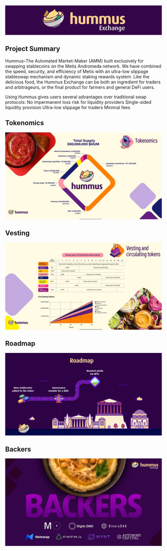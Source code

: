 ![Banner](https://raw.githubusercontent.com/Netswap/launchpad-resources/testnet/v2/0x59af3a5663aea836537f8cdd0d93506aa3ad627a/static/images/banner.png)

## Project Summary

Hummus–The Automated Market-Maker (AMM) built exclusively for swapping stablecoins on the Metis Andromeda network. We have combined the speed, security, and efficiency of Metis with an ultra-low slippage stableswap mechanism and dynamic staking rewards system.
Like the delicious food, the Hummus Exchange can be both an ingredient for traders and arbitrageurs, or the final product for farmers and general DeFi users.

Using Hummus gives users several advantages over traditional swap protocols:
No impermanent loss risk for liquidity providers
Single-sided liquidity provision
Ultra-low slippage for traders
Minimal fees

## Tokenomics

![Tokenomics](https://raw.githubusercontent.com/Netswap/launchpad-resources/testnet/v2/0x59af3a5663aea836537f8cdd0d93506aa3ad627a/static/images/tokenomics.png)

## Vesting

![Vesting](https://raw.githubusercontent.com/Netswap/launchpad-resources/testnet/v2/0x59af3a5663aea836537f8cdd0d93506aa3ad627a/static/images/vesting.png)

## Roadmap

![Roadmap](https://raw.githubusercontent.com/Netswap/launchpad-resources/testnet/v2/0x59af3a5663aea836537f8cdd0d93506aa3ad627a/static/images/roadmap.png)

## Backers

![Backers](https://raw.githubusercontent.com/Netswap/launchpad-resources/testnet/v2/0x59af3a5663aea836537f8cdd0d93506aa3ad627a/static/images/backers.png)